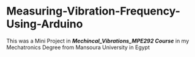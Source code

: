 # Measuring-Vibration-Frequency-Using-Arduino
This was a Mini Project in ***Mechincal_Vibrations_MPE292 Course*** in my Mechatronics Degree from Mansoura University in Egypt

